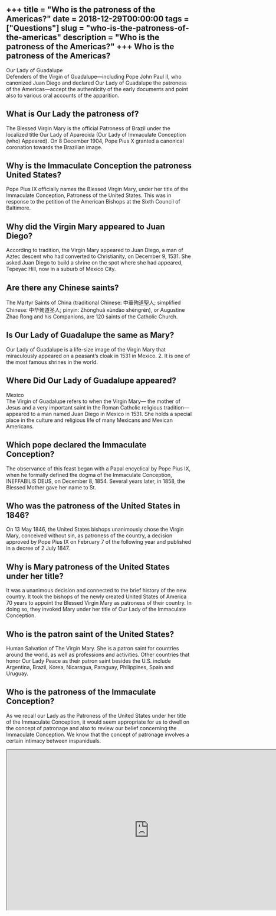 +++
title = "Who is the patroness of the Americas?"
date = 2018-12-29T00:00:00
tags = ["Questions"]
slug = "who-is-the-patroness-of-the-americas"
description = "Who is the patroness of the Americas?"
+++
Who is the patroness of the Americas?
-------------------------------------

Our Lady of Guadalupe  
Defenders of the Virgin of Guadalupe—including Pope John Paul II, who canonized Juan Diego and declared Our Lady of Guadalupe the patroness of the Americas—accept the authenticity of the early documents and point also to various oral accounts of the apparition.

What is Our Lady the patroness of?
----------------------------------

The Blessed Virgin Mary is the official Patroness of Brazil under the localized title Our Lady of Aparecida (Our Lady of Immaculate Conception (who) Appeared). On 8 December 1904, Pope Pius X granted a canonical coronation towards the Brazilian image.

Why is the Immaculate Conception the patroness United States?
-------------------------------------------------------------

Pope Pius IX officially names the Blessed Virgin Mary, under her title of the Immaculate Conception, Patroness of the United States. This was in response to the petition of the American Bishops at the Sixth Council of Baltimore.

Why did the Virgin Mary appeared to Juan Diego?
-----------------------------------------------

According to tradition, the Virgin Mary appeared to Juan Diego, a man of Aztec descent who had converted to Christianity, on December 9, 1531. She asked Juan Diego to build a shrine on the spot where she had appeared, Tepeyac Hill, now in a suburb of Mexico City.

Are there any Chinese saints?
-----------------------------

The Martyr Saints of China (traditional Chinese: 中華殉道聖人; simplified Chinese: 中华殉道圣人; pinyin: Zhōnghuá xùndào shèngrén), or Augustine Zhao Rong and his Companions, are 120 saints of the Catholic Church.

Is Our Lady of Guadalupe the same as Mary?
------------------------------------------

Our Lady of Guadalupe is a life-size image of the Virgin Mary that miraculously appeared on a peasant’s cloak in 1531 in Mexico. 2. It is one of the most famous shrines in the world.

Where Did Our Lady of Guadalupe appeared?
-----------------------------------------

Mexico  
The Virgin of Guadalupe refers to when the Virgin Mary— the mother of Jesus and a very important saint in the Roman Catholic religious tradition—appeared to a man named Juan Diego in Mexico in 1531. She holds a special place in the culture and religious life of many Mexicans and Mexican Americans.

Which pope declared the Immaculate Conception?
----------------------------------------------

The observance of this feast began with a Papal encyclical by Pope Pius IX, when he formally defined the dogma of the Immaculate Conception, INEFFABILIS DEUS, on December 8, 1854. Several years later, in 1858, the Blessed Mother gave her name to St.

Who was the patroness of the United States in 1846?
---------------------------------------------------

On 13 May 1846, the United States bishops unanimously chose the Virgin Mary, conceived without sin, as patroness of the country, a decision approved by Pope Pius IX on February 7 of the following year and published in a decree of 2 July 1847.

Why is Mary patroness of the United States under her title?
-----------------------------------------------------------

It was a unanimous decision and connected to the brief history of the new country. It took the bishops of the newly created United States of America 70 years to appoint the Blessed Virgin Mary as patroness of their country. In doing so, they invoked Mary under her title of Our Lady of the Immaculate Conception.

Who is the patron saint of the United States?
---------------------------------------------

Human Salvation of The Virgin Mary. She is a patron saint for countries around the world, as well as professions and activities. Other countries that honor Our Lady Peace as their patron saint besides the U.S. include Argentina, Brazil, Korea, Nicaragua, Paraguay, Philippines, Spain and Uruguay.

Who is the patroness of the Immaculate Conception?
--------------------------------------------------

As we recall our Lady as the Patroness of the United States under her title of the Immaculate Conception, it would seem appropriate for us to dwell on the concept of patronage and also to review our belief concerning the Immaculate Conception. We know that the concept of patronage involves a certain intimacy between inspaniduals.

<iframe allow="accelerometer; autoplay; clipboard-write; encrypted-media; gyroscope; picture-in-picture" allowfullscreen="" class="__youtube_prefs__  epyt-is-override  no-lazyload" data-no-lazy="1" data-origheight="433" data-origwidth="770" data-skipgform_ajax_framebjll="" height="433" id="_ytid_85147" loading="lazy" src="https://www.youtube.com/embed/J_TcPiLgkio?enablejsapi=1&autoplay=0&cc_load_policy=0&cc_lang_pref=&iv_load_policy=1&loop=0&modestbranding=0&rel=1&fs=1&playsinline=0&autohide=2&theme=dark&color=red&controls=1&" title="YouTube player" width="770"></iframe>